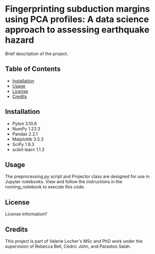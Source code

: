# Fingerprinting subduction margins using PCA profiles: A data science approach to assessing earthquake hazard 

Brief description of the project.

## Table of Contents
- [Installation](#installation)
- [Usage](#usage)
- [License](#license)
- [Credits](#credits)


## Installation

- Pyton 3.10.6
- NumPy 1.23.3
- Pandas 2.2.1
- Matplotlib 3.5.3
- SciPy 1.9.3
- scikit-learn 1.1.3

## Usage

The preprocessing.py script and Projector class are designed for use in Jupyter notebooks. View and follow the instructions in the running_notebook to execute this code. 


## License

License information?


## Credits

This project is part of Valerie Locher's MSc and PhD work under the supervision of Rebecca Bell, Cédric John, and Parastoo Salah. 

